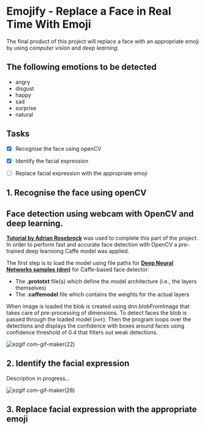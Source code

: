 # Emojify - Replace a Face in Real Time With Emoji
The final product of this project will replace a face with an appropriate emoji by using *computer vision* and *deep learning*. 

## The following emotions to be detected

* angry
* disgust
* happy
* sad
* surprise
* natural

## Tasks 

- [x] Recognise the face using openCV
- [x] Identify the facial expression
- [ ] Replace facial expression with the appropriate emoji


## 1. Recognise the face using openCV

## Face detection using webcam with OpenCV and deep learning. 

[**Tutorial by Adrian Rosebrock**](https://pyimagesearch.com/2018/02/26/face-detection-with-opencv-and-deep-learning/) was used to complete this part of the project. In order to perform fast and accurate face detection with OpenCV a pre-trained deep learniong Caffe model was applied. 

The first step is to load the model using file paths for [**Deep Neural Networks samples (dnn)**](https://github.com/opencv/opencv/tree/master/samples/dnn/face_detector) for Caffe-based face detector: 

*    The __.prototxt__ file(s) which define the model architecture (i.e., the layers themselves)
*    The __.caffemodel__ file which contains the weights for the actual layers

When image is loaded the blob is created using dnn.blobFromImage that takes care of pre-processing of dimensions. To detect faces the blob is passed through the loaded model (```net```). Then the program loops over the detections and displays the confidence with boxes around faces using confidence threshold of 0.4 that filters out weak detections.  

![ezgif com-gif-maker(22)](https://user-images.githubusercontent.com/66845312/159154529-ff404036-0efb-4668-ad7f-2a36a0e4c26b.gif)


## 2. Identify the facial expression

Description in progress...


![ezgif com-gif-maker(28)](https://user-images.githubusercontent.com/66845312/165681381-9a645c48-3b95-41f4-9023-5b126a052cdc.gif)



## 3. Replace facial expression with the appropriate emoji
